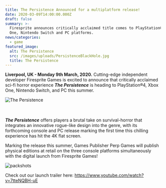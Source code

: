 ```yaml
---
title: The Persistence Announced for a multiplatform release!
date: 2020-03-09T14:00:00.000Z
draft: false
summary: >-
  Firesprite announces critically acclaimed title comes to PlayStation® 4, Xbox
  One, Nintendo Switch and PC platforms.
news/categories:
  - game
featured_image:
  alt: The Persistence
  src: /images/uploads/PersistenceBlackHole.jpg
  title: The Persistence
---
```

**Liverpool, UK - Monday 9th March, 2020.** Cutting-edge independent developer Firesprite Games is excited to announce that critically acclaimed sci-fi horror experience ***The Persistence*** is heading to PlayStation®4, Xbox One, Nintendo Switch, and PC this summer.

![The Persistence](/images/uploads/landing1.jpg "The Persistence")

\
\
***The Persistence*** offers players a brutal take on survival-horror that integrates an innovative rogue-like design into the genre, with its forthcoming console and PC release marking the first time this chilling experience has hit the 4K flat screen.

Marking the release this summer, Games Publisher Perp Games will publish physical editions at retail on the three console platforms simultaneously with the digital launch from Firesprite Games!

![packshots](/images/uploads/persisteneceboxart.jpg "The Persistence Packshots")

Check out our launch trailer here: <https://www.youtube.com/watch?v=7tteNQBH-uE>

